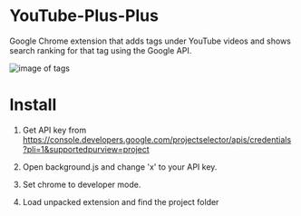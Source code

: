 # YouTube-Plus-Plus
Google Chrome extension that adds tags under YouTube videos and shows search ranking for that tag using the Google API.

![image of tags](https://i.imgur.com/wiKcjx8.png)

# Install
1) Get API key from https://console.developers.google.com/projectselector/apis/credentials?pli=1&supportedpurview=project

2) Open background.js and change 'x' to your API key.

3) Set chrome to developer mode.

4) Load unpacked extension and find the project folder

